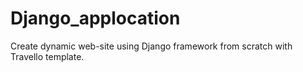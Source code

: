 # Django_applocation
Create dynamic web-site using Django framework from scratch with Travello template.

